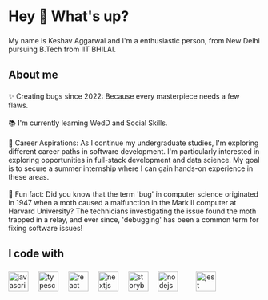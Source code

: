 <h1 align="left">Hey 👋 What's up?</h1>

###

<p align="left">My name is Keshav Aggarwal and I'm a enthusiastic person, from New Delhi pursuing B.Tech from IIT BHILAI.</p>

###

<h2 align="left">About me</h2>

###

<p align="left">✨ Creating bugs since 2022: Because every masterpiece needs a few flaws.<br> <br>📚 I'm currently learning WedD and Social Skills.<br> <br>🎯 Career Aspirations: As I continue my undergraduate studies, I'm exploring different career paths in software development. I'm particularly interested in exploring opportunities in full-stack development and data science. My goal is to secure a summer internship where I can gain hands-on experience in these areas.
<br> <br>🎲 Fun fact: Did you know that the term 'bug' in computer science originated in 1947 when a moth caused a malfunction in the Mark II computer at Harvard University? The technicians investigating the issue found the moth trapped in a relay, and ever since, 'debugging' has been a common term for fixing software issues!</p>

###

<h2 align="left">I code with</h2>

###

<div align="left">
  <img src="https://cdn.jsdelivr.net/gh/devicons/devicon/icons/javascript/javascript-original.svg" height="40" alt="javascript logo"  />
  <img width="12" />
  <img src="https://cdn.jsdelivr.net/gh/devicons/devicon/icons/typescript/typescript-original.svg" height="40" alt="typescript logo"  />
  <img width="12" />
  <img src="https://cdn.jsdelivr.net/gh/devicons/devicon/icons/react/react-original.svg" height="40" alt="react logo"  />
  <img width="12" />
  <img src="https://cdn.jsdelivr.net/gh/devicons/devicon/icons/nextjs/nextjs-original.svg" height="40" alt="nextjs logo"  />
  <img width="12" />
  <img src="https://cdn.jsdelivr.net/gh/devicons/devicon/icons/storybook/storybook-original.svg" height="40" alt="storybook logo"  />
  <img width="12" />
  <img src="https://cdn.jsdelivr.net/gh/devicons/devicon/icons/nodejs/nodejs-original.svg" height="40" alt="nodejs logo"  />
  <img width="12" />
  <img width="12" />
  <img src="https://cdn.jsdelivr.net/gh/devicons/devicon/icons/jest/jest-plain.svg" height="40" alt="jest logo"  />
</div>

###

